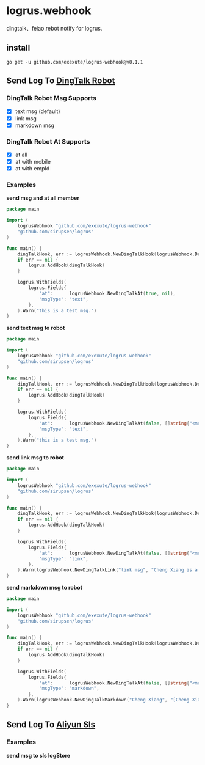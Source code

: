 # logrus.webhook

dingtalk、feiao.rebot notify for logrus.

## install

```shell
go get -u github.com/exexute/logrus-webhook@v0.1.1
```

## Send Log To [DingTalk Robot](https://open.dingtalk.com/document/group/call-robot-api-operations)

### DingTalk Robot Msg Supports

- [x] text msg (default)
- [x] link msg
- [x] markdown msg

### DingTalk Robot At Supports

- [x] at all
- [x] at with mobile
- [x] at with empId

### Examples

**send msg and at all member**

```go
package main

import (
	logrusWebhook "github.com/exexute/logrus-webhook"
	"github.com/sirupsen/logrus"
)

func main() {
	dingTalkHook, err := logrusWebhook.NewDingTalkHook(logrusWebhook.DefaultDingTalkApi, "<ding_robot_token>", "<ding_robot_secret>", logrus.WarnLevel)
	if err == nil {
		logrus.AddHook(dingTalkHook)
	}

	logrus.WithFields(
		logrus.Fields{
			"at":      logrusWebhook.NewDingTalkAt(true, nil),
			"msgType": "text",
		},
	).Warn("this is a test msg.")
}

```

**send text msg to robot**

```go
package main

import (
	logrusWebhook "github.com/exexute/logrus-webhook"
	"github.com/sirupsen/logrus"
)

func main() {
	dingTalkHook, err := logrusWebhook.NewDingTalkHook(logrusWebhook.DefaultDingTalkApi, "<ding_robot_token>", "<ding_robot_secret>", logrus.WarnLevel)
	if err == nil {
		logrus.AddHook(dingTalkHook)
	}

	logrus.WithFields(
		logrus.Fields{
			"at":      logrusWebhook.NewDingTalkAt(false, []string{"<member-mobile>"}),
			"msgType": "text",
		},
	).Warn("this is a test msg.")
}

```

**send link msg to robot**

```go
package main

import (
	logrusWebhook "github.com/exexute/logrus-webhook"
	"github.com/sirupsen/logrus"
)

func main() {
	dingTalkHook, err := logrusWebhook.NewDingTalkHook(logrusWebhook.DefaultDingTalkApi, "<ding_robot_token>", "<ding_robot_secret>", logrus.WarnLevel)
	if err == nil {
		logrus.AddHook(dingTalkHook)
	}

	logrus.WithFields(
		logrus.Fields{
			"at":      logrusWebhook.NewDingTalkAt(false, []string{"<member-mobile>"}),
			"msgType": "link",
		},
	).Warn(logrusWebhook.NewDingTalkLink("link msg", "Cheng Xiang is a singer I like very much", "https://img.mp.itc.cn/q_70,c_zoom,w_640/upload/20170615/c37f702fb76e4e64aaa12a85e6b0ae43_th.jpg", "https://baike.baidu.com/item/%E7%A8%8B%E5%93%8D/6058905").String())
}

```

**send markdown msg to robot**

```go
package main

import (
	logrusWebhook "github.com/exexute/logrus-webhook"
	"github.com/sirupsen/logrus"
)

func main() {
	dingTalkHook, err := logrusWebhook.NewDingTalkHook(logrusWebhook.DefaultDingTalkApi, "<ding_robot_token>", "<ding_robot_secret>", logrus.WarnLevel)
	if err == nil {
		logrus.AddHook(dingTalkHook)
	}

	logrus.WithFields(
		logrus.Fields{
			"at":      logrusWebhook.NewDingTalkAt(false, []string{"<member-mobile>"}),
			"msgType": "markdown",
		},
	).Warn(logrusWebhook.NewDingTalkMarkdown("Cheng Xiang", "[Cheng Xiang](https://baike.baidu.com/item/%E7%A8%8B%E5%93%8D/6058905) is a singer I like very much. ![](https://img.mp.itc.cn/q_70,c_zoom,w_640/upload/20170615/c37f702fb76e4e64aaa12a85e6b0ae43_th.jpg)").String())
}

```

## Send Log To [Aliyun Sls](https://help.aliyun.com/document_detail/48869.html)

### Examples

**send msg to sls logStore**

```go

```